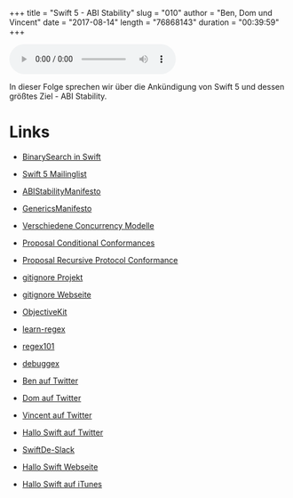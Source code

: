 +++
title = "Swift 5 - ABI Stability"
slug = "010"
author = "Ben, Dom und Vincent"
date = "2017-08-14"
length = "76868143"
duration = "00:39:59"
+++

<audio controls>
    <source src="https://media.hallo-swift.de/file/halloswift/010.mp3" type="audio/mp3">
</audio>

In dieser Folge sprechen wir über die Ankündigung von Swift 5 und dessen größtes Ziel - ABI Stability.

# Links

- [BinarySearch in Swift](https://github.com/regexident/Quaero)

- [Swift 5 Mailinglist](https://lists.swift.org/pipermail/swift-evolution-announce/2017-August/000396.html)
- [ABIStabilityManifesto](https://github.com/apple/swift/blob/master/docs/ABIStabilityManifesto.md)
- [GenericsManifesto](https://github.com/apple/swift/blob/master/docs/GenericsManifesto.md)
- [Verschiedene Concurrency Modelle](https://github.com/apple/swift/blob/master/docs/proposals/Concurrency.rst)

- [Proposal Conditional Conformances](https://github.com/apple/swift-evolution/blob/master/proposals/0143-conditional-conformances.md)
- [Proposal Recursive Protocol Conformance](https://github.com/apple/swift-evolution/blob/master/proposals/0157-recursive-protocol-constraints.md)

- [gitignore Projekt](https://github.com/joeblau/gitignore.io)
- [gitignore Webseite](https://gitignore.io)
- [ObjectiveKit](https://github.com/marmelroy/ObjectiveKit)
- [learn-regex](https://github.com/zeeshanu/learn-regex)
- [regex101](https://regex101.com)
- [debuggex](https://debuggex.com)

- [Ben auf Twitter](https://twitter.com/benchr)
- [Dom auf Twitter](https://twitter.com/swiftpainless)
- [Vincent auf Twitter](https://twitter.com/regexident)
- [Hallo Swift auf Twitter](https://twitter.com/hallo_swift)
- [SwiftDe-Slack](http://slack.swiftde.net)

- [Hallo Swift Webseite](http://hallo-swift.de)
- [Hallo Swift auf iTunes](https://itunes.apple.com/de/podcast/hallo-swift/id1225721421?mt=2)
